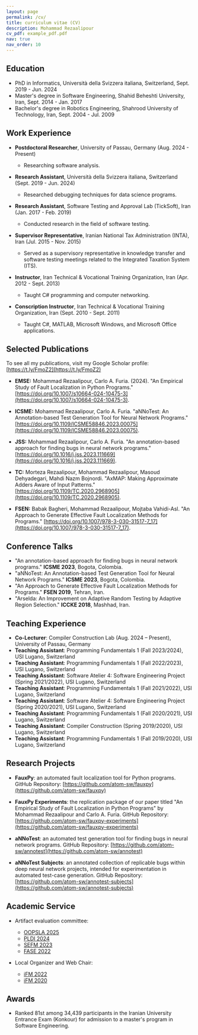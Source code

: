 ```yaml
---
layout: page
permalink: /cv/
title: curriculum vitae (CV)
description: Mohammad Rezaalipour
cv_pdf: example_pdf.pdf
nav: true
nav_order: 10
---
```


<!-- [Open CV as PDF]({{ site.baseurl }}/files/cv_moe.pdf) -->

## Education
* PhD in Informatics, Università della Svizzera italiana, Switzerland, Sept. 2019 - Jun. 2024
* Master's degree in Software Engineering, Shahid Beheshti University, Iran, Sept. 2014 - Jan. 2017
* Bachelor's degree in Robotics Engineering, Shahrood University of Technology, Iran, Sept. 2004 - Jul. 2009

## Work Experience
* **Postdoctoral Researcher**, University of Passau, Germany (Aug. 2024 - Present)
  * Researching software analysis.

* **Research Assistant**, Università della Svizzera italiana, Switzerland (Sept. 2019 - Jun. 2024)
  * Researched debugging techniques for data science programs.

* **Research Assistant**, Software Testing and Approval Lab (TickSoft), Iran (Jan. 2017 - Feb. 2019)
  * Conducted research in the field of software testing.

* **Supervisor Representative**, Iranian National Tax Administration (INTA), Iran (Jul. 2015 - Nov. 2015)
  * Served as a supervisory representative in knowledge transfer and software testing meetings related to the Integrated Taxation System (ITS).

* **Instructor**, Iran Technical & Vocational Training Organization, Iran (Apr. 2012 - Sept. 2013)
  * Taught C# programming and computer networking.

* **Conscription Instructor**, Iran Technical & Vocational Training Organization, Iran (Sept. 2010 - Sept. 2011)
  * Taught C#, MATLAB, Microsoft Windows, and Microsoft Office applications.

## Selected Publications
To see all my publications, visit my Google Scholar profile: [https://t.ly/FmoZ2](https://t.ly/FmoZ2)

* **EMSE:** Mohammad Rezaalipour, Carlo A. Furia. (2024). "An Empirical Study of Fault Localization in Python Programs." [https://doi.org/10.1007/s10664-024-10475-3](https://doi.org/10.1007/s10664-024-10475-3).

* **ICSME:** Mohammad Rezaalipour, Carlo A. Furia. "aNNoTest: An Annotation-based Test Generation Tool for Neural Network Programs." [https://doi.org/10.1109/ICSME58846.2023.00075](https://doi.org/10.1109/ICSME58846.2023.00075).

* **JSS:** Mohammad Rezaalipour, Carlo A. Furia. "An annotation-based approach for finding bugs in neural network programs." [https://doi.org/10.1016/j.jss.2023.111669](https://doi.org/10.1016/j.jss.2023.111669).

* **TC:** Morteza Rezaalipour, Mohammad Rezaalipour, Masoud Dehyadegari, Mahdi Nazm Bojnordi. "AxMAP: Making Approximate Adders Aware of Input Patterns." [https://doi.org/10.1109/TC.2020.2968905](https://doi.org/10.1109/TC.2020.2968905).

* **FSEN:** Babak Bagheri, Mohammad Rezaalipour, Mojtaba Vahidi-Asl. "An Approach to Generate Effective Fault Localization Methods for Programs." [https://doi.org/10.1007/978-3-030-31517-7_17](https://doi.org/10.1007/978-3-030-31517-7_17).

## Conference Talks
* "An annotation-based approach for finding bugs in neural network programs." **ICSME 2023**, Bogota, Colombia.
* "aNNoTest: An Annotation-based Test Generation Tool for Neural Network Programs." **ICSME 2023**, Bogota, Colombia.
* "An Approach to Generate Effective Fault Localization Methods for Programs." **FSEN 2019**, Tehran, Iran.
* "Arselda: An Improvement on Adaptive Random Testing by Adaptive Region Selection." **ICCKE 2018**, Mashhad, Iran.

## Teaching Experience

- **Co-Lecturer**: Compiler Construction Lab (Aug. 2024 – Present), University of Passau, Germany  
- **Teaching Assistant**: Programming Fundamentals 1 (Fall 2023/2024), USI Lugano, Switzerland  
- **Teaching Assistant**: Programming Fundamentals 1 (Fall 2022/2023), USI Lugano, Switzerland  
- **Teaching Assistant**: Software Atelier 4: Software Engineering Project (Spring 2021/2022), USI Lugano, Switzerland  
- **Teaching Assistant**: Programming Fundamentals 1 (Fall 2021/2022), USI Lugano, Switzerland  
- **Teaching Assistant**: Software Atelier 4: Software Engineering Project (Spring 2020/2021), USI Lugano, Switzerland  
- **Teaching Assistant**: Programming Fundamentals 1 (Fall 2020/2021), USI Lugano, Switzerland  
- **Teaching Assistant**: Compiler Construction (Spring 2019/2020), USI Lugano, Switzerland  
- **Teaching Assistant**: Programming Fundamentals 1 (Fall 2019/2020), USI Lugano, Switzerland  

## Research Projects
* **FauxPy**: an automated fault localization tool for Python programs. GitHub Repository: [https://github.com/atom-sw/fauxpy](https://github.com/atom-sw/fauxpy)

* **FauxPy Experiments**: the replication package of our paper titled "An Empirical Study of Fault Localization in Python Programs" by Mohammad Rezaalipour and Carlo A. Furia. GitHub Repository: [https://github.com/atom-sw/fauxpy-experiments](https://github.com/atom-sw/fauxpy-experiments)

* **aNNoTest**: an automated test generation tool for finding bugs in neural network programs. GitHub Repository: [https://github.com/atom-sw/annotest](https://github.com/atom-sw/annotest)

* **aNNoTest Subjects**: an annotated collection of replicable bugs within deep neural network projects, intended for experimentation in automated test-case generation. GitHub Repository: [https://github.com/atom-sw/annotest-subjects](https://github.com/atom-sw/annotest-subjects)

## Academic Service

- Artifact evaluation committee:
  - [OOPSLA 2025](https://2025.splashcon.org/track/splash-2025-oopsla-artifacts)
  - [PLDI 2024](https://pldi24.sigplan.org/track/pldi-2024-pldi-research-artifacts)
  - [SEFM 2023](https://sefm-conference.github.io/2023/artifacts)  
  - [FASE 2022](https://etaps.org/2022/fase.html)  

- Local Organizer and Web Chair:  
  - [iFM 2022](https://ifm22.si.usi.ch)
  - [iFM 2020](https://ifm20.si.usi.ch)  

## Awards
* Ranked 81st among 34,439 participants in the Iranian University Entrance Exam (Konkour) for admission to a master's program in Software Engineering.
